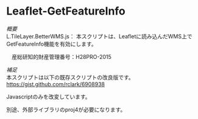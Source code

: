 # Leaflet-GetFeatureInfo
*概要*  
L.TileLayer.BetterWMS.js：
本スクリプトは、Leafletに読み込んだWMS上でGetFeatureInfo機能を有効にします。

　産総研知的財産管理番号：H28PRO-2015

*補足*  
本スクリプトは以下の既存スクリプトの改良版です。  
https://gist.github.com/rclark/6908938

Javascriptのみを改変しています。

別途、外部ライブラリのproj4が必要になります。

